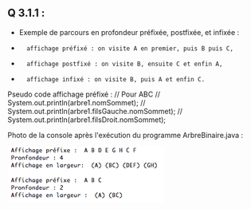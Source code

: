 ## Q 3.1.1 :


* Exemple de parcours en profondeur préfixée, postfixée, et infixée : 
-		affichage préfixé : on visite A en premier, puis B puis C,
-		affichage postfixé : on visite B, ensuite C et enfin A,
-		affichage infixé : on visite B, puis A et enfin C.

Pseudo code affichage préfixé :
//   Pour ABC
// 		System.out.println(arbre1.nomSommet); 
//   	System.out.println(arbre1.filsGauche.nomSommet);
//		System.out.println(arbre1.filsDroit.nomSommet);


Photo de la console après l'exécution du programme ArbreBinaire.java : 

![ArbreBinaire](https://github.com/ArnaudRib/TD6/blob/master/ArbreBinaire.png)
